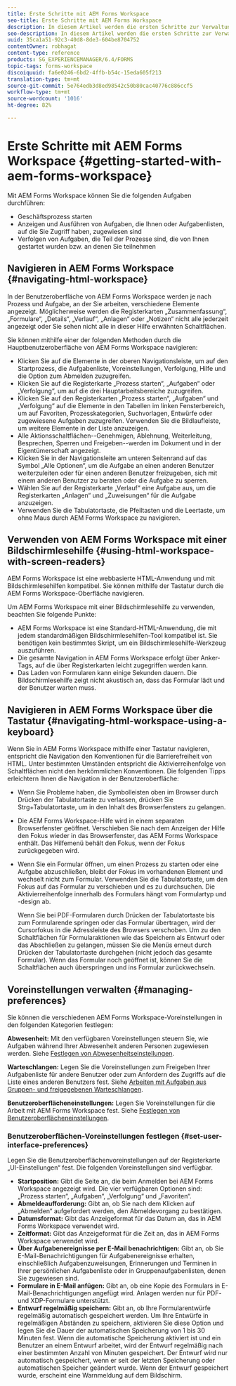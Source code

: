 ```yaml
---
title: Erste Schritte mit AEM Forms Workspace
seo-title: Erste Schritte mit AEM Forms Workspace
description: In diesem Artikel werden die ersten Schritte zur Verwaltung der Automatisierung Ihrer Geschäftsprozesse mit LiveCycle AEM Forms Workspace beschrieben.
seo-description: In diesem Artikel werden die ersten Schritte zur Verwaltung der Automatisierung Ihrer Geschäftsprozesse mit LiveCycle AEM Forms Workspace beschrieben.
uuid: 35ca1a51-92c3-40d8-8de3-604be8704752
contentOwner: robhagat
content-type: reference
products: SG_EXPERIENCEMANAGER/6.4/FORMS
topic-tags: forms-workspace
discoiquuid: fa6e0246-6bd2-4ffb-b54c-15eda605f213
translation-type: tm+mt
source-git-commit: 5e764edb3d8ed98542c50b80cac40776c886ccf5
workflow-type: tm+mt
source-wordcount: '1016'
ht-degree: 82%

---
```



# Erste Schritte mit AEM Forms Workspace {#getting-started-with-aem-forms-workspace}

Mit AEM Forms Workspace können Sie die folgenden Aufgaben durchführen:

* Geschäftsprozess starten
* Anzeigen und Ausführen von Aufgaben, die Ihnen oder Aufgabenlisten, auf die Sie Zugriff haben, zugewiesen sind
* Verfolgen von Aufgaben, die Teil der Prozesse sind, die von Ihnen gestartet wurden bzw. an denen Sie teilnehmen

## Navigieren in AEM Forms Workspace {#navigating-html-workspace}

In der Benutzeroberfläche von AEM Forms Workspace werden je nach Prozess und Aufgabe, an der Sie arbeiten, verschiedene Elemente angezeigt. Möglicherweise werden die Registerkarten „Zusammenfassung“, „Formulare“, „Details“, „Verlauf“, „Anlagen“ oder „Notizen“ nicht alle jederzeit angezeigt oder Sie sehen nicht alle in dieser Hilfe erwähnten Schaltflächen.

Sie können mithilfe einer der folgenden Methoden durch die Hauptbenutzeroberfläche von AEM Forms Workspace navigieren:

* Klicken Sie auf die Elemente in der oberen Navigationsleiste, um auf den Startprozess, die Aufgabenliste, Voreinstellungen, Verfolgung, Hilfe und die Option zum Abmelden zuzugreifen.
* Klicken Sie auf die Registerkarte „Prozess starten“, „Aufgaben“ oder „Verfolgung“, um auf die drei Hauptarbeitsbereiche zuzugreifen.
* Klicken Sie auf den Registerkarten „Prozess starten“, „Aufgaben“ und „Verfolgung“ auf die Elemente in den Tabellen im linken Fensterbereich, um auf Favoriten, Prozesskategorien, Suchvorlagen, Entwürfe oder zugewiesene Aufgaben zuzugreifen. Verwenden Sie die Bildlaufleiste, um weitere Elemente in der Liste anzuzeigen.
* Alle Aktionsschaltflächen--Genehmigen, Ablehnung, Weiterleitung, Besprechen, Sperren und Freigeben--werden im Dokument und in der Eigentümerschaft angezeigt.
* Klicken Sie in der Navigationsleite am unteren Seitenrand auf das Symbol „Alle Optionen“, um die Aufgabe an einen anderen Benutzer weiterzuleiten oder für einen anderen Benutzer freizugeben, sich mit einem anderen Benutzer zu beraten oder die Aufgabe zu sperren.
* Wählen Sie auf der Registerkarte „Verlauf“ eine Aufgabe aus, um die Registerkarten „Anlagen“ und „Zuweisungen“ für die Aufgabe anzuzeigen.
* Verwenden Sie die Tabulatortaste, die Pfeiltasten und die Leertaste, um ohne Maus durch AEM Forms Workspace zu navigieren.

## Verwenden von AEM Forms Workspace mit einer Bildschirmlesehilfe {#using-html-workspace-with-screen-readers}

AEM Forms Workspace ist eine webbasierte HTML-Anwendung und mit Bildschirmlesehilfen kompatibel. Sie können mithilfe der Tastatur durch die AEM Forms Workspace-Oberfläche navigieren.

Um AEM Forms Workspace mit einer Bildschirmlesehilfe zu verwenden, beachten Sie folgende Punkte:

* AEM Forms Workspace ist eine Standard-HTML-Anwendung, die mit jedem standardmäßigen Bildschirmlesehilfen-Tool kompatibel ist. Sie benötigen kein bestimmtes Skript, um ein Bildschirmlesehilfe-Werkzeug auszuführen.
* Die gesamte Navigation in AEM Forms Workspace erfolgt über Anker-Tags, auf die über Registerkarten leicht zugegriffen werden kann.
* Das Laden von Formularen kann einige Sekunden dauern. Die Bildschirmlesehilfe zeigt nicht akustisch an, dass das Formular lädt und der Benutzer warten muss.

## Navigieren in AEM Forms Workspace über die Tastatur {#navigating-html-workspace-using-a-keyboard}

Wenn Sie in AEM Forms Workspace mithilfe einer Tastatur navigieren, entspricht die Navigation den Konventionen für die Barrierefreiheit von HTML. Unter bestimmten Umständen entspricht die Aktivierreihenfolge von Schaltflächen nicht den herkömmlichen Konventionen. Die folgenden Tipps erleichtern Ihnen die Navigation in der Benutzeroberfläche:

* Wenn Sie Probleme haben, die Symbolleisten oben im Browser durch Drücken der Tabulatortaste zu verlassen, drücken Sie Strg+Tabulatortaste, um in den Inhalt des Browserfensters zu gelangen.
* Die AEM Forms Workspace-Hilfe wird in einem separaten Browserfenster geöffnet. Verschieben Sie nach dem Anzeigen der Hilfe den Fokus wieder in das Browserfenster, das AEM Forms Workspace enthält. Das Hilfemenü behält den Fokus, wenn der Fokus zurückgegeben wird.
* Wenn Sie ein Formular öffnen, um einen Prozess zu starten oder eine Aufgabe abzuschließen, bleibt der Fokus im vorhandenen Element und wechselt nicht zum Formular. Verwenden Sie die Tabulatortaste, um den Fokus auf das Formular zu verschieben und es zu durchsuchen. Die Aktivierreihenfolge innerhalb des Formulars hängt vom Formulartyp und -design ab.

   Wenn Sie bei PDF-Formularen durch Drücken der Tabulatortaste bis zum Formularende springen oder das Formular übertragen, wird der Cursorfokus in die Adressleiste des Browsers verschoben. Um zu den Schaltflächen für Formularaktionen wie das Speichern als Entwurf oder das Abschließen zu gelangen, müssen Sie die Menüs erneut durch Drücken der Tabulatortaste durchgehen (nicht jedoch das gesamte Formular). Wenn das Formular noch geöffnet ist, können Sie die Schaltflächen auch überspringen und ins Formular zurückwechseln.

## Voreinstellungen verwalten {#managing-preferences}

Sie können die verschiedenen AEM Forms Workspace-Voreinstellungen in den folgenden Kategorien festlegen:

**Abwesenheit:** Mit den verfügbaren Voreinstellungen steuern Sie, wie Aufgaben während Ihrer Abwesenheit anderen Personen zugewiesen werden. Siehe [Festlegen von Abwesenheitseinstellungen](/help/forms/using/todo-lists.md#setting-out-of-office-preferences).

**Warteschlangen:** Legen Sie die Voreinstellungen zum Freigeben Ihrer Aufgabenliste für andere Benutzer oder zum Anfordern des Zugriffs auf die Liste eines anderen Benutzers fest. Siehe [Arbeiten mit Aufgaben aus Gruppen- und freigegebenen Warteschlangen](/help/forms/using/todo-lists.md#working-with-tasks-from-group-and-shared-queues).

**Benutzeroberflächeneinstellungen:** Legen Sie Voreinstellungen für die Arbeit mit AEM Forms Workspace fest. Siehe [Festlegen von Benutzeroberflächeneinstellungen](#set-user-interface-preferences).

### Benutzeroberflächen-Voreinstellungen festlegen {#set-user-interface-preferences}

Legen Sie die Benutzeroberflächenvoreinstellungen auf der Registerkarte „UI-Einstellungen“ fest. Die folgenden Voreinstellungen sind verfügbar.

* **Startposition:** Gibt die Seite an, die beim Anmelden bei AEM Forms Workspace angezeigt wird. Die vier verfügbaren Optionen sind: „Prozess starten“, „Aufgaben“, „Verfolgung“ und „Favoriten“.
* **Abmeldeaufforderung:** Gibt an, ob Sie nach dem Klicken auf „Abmelden“ aufgefordert werden, den Abmeldevorgang zu bestätigen.
* **Datumsformat:** Gibt das Anzeigeformat für das Datum an, das in AEM Forms Workspace verwendet wird.
* **Zeitformat:** Gibt das Anzeigeformat für die Zeit an, das in AEM Forms Workspace verwendet wird.
* **Über Aufgabenereignisse per E-Mail benachrichtigen:** Gibt an, ob Sie E-Mail-Benachrichtigungen für Aufgabenereignisse erhalten, einschließlich Aufgabenzuweisungen, Erinnerungen und Terminen in Ihrer persönlichen Aufgabenliste oder in Gruppenaufgabenlisten, denen Sie zugewiesen sind.
* **Formulare in E-Mail anfügen:** Gibt an, ob eine Kopie des Formulars in E-Mail-Benachrichtigungen angefügt wird. Anlagen werden nur für PDF- und XDP-Formulare unterstützt.
* **Entwurf regelmäßig speichern:** Gibt an, ob Ihre Formularentwürfe regelmäßig automatisch gespeichert werden. Um Ihre Entwürfe in regelmäßigen Abständen zu speichern, aktivieren Sie diese Option und legen Sie die Dauer der automatischen Speicherung von 1 bis 30 Minuten fest. Wenn die automatische Speicherung aktiviert ist und ein Benutzer an einem Entwurf arbeitet, wird der Entwurf regelmäßig nach einer bestimmten Anzahl von Minuten gespeichert. Der Entwurf wird nur automatisch gespeichert, wenn er seit der letzten Speicherung oder automatischen Speicher geändert wurde. Wenn der Entwurf gespeichert wurde, erscheint eine Warnmeldung auf dem Bildschirm.

